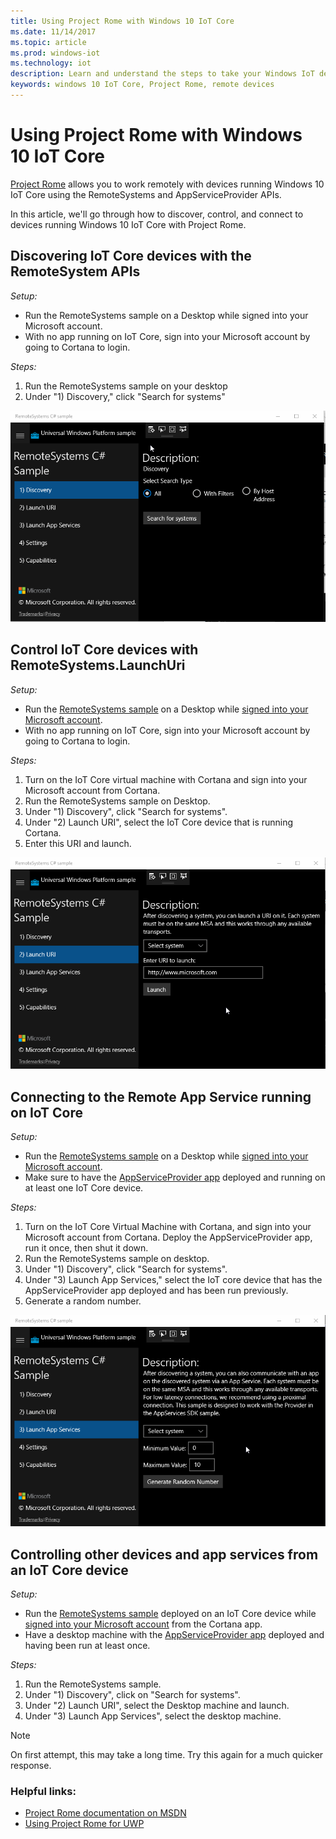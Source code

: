 ```yaml
---
title: Using Project Rome with Windows 10 IoT Core
ms.date: 11/14/2017
ms.topic: article
ms.prod: windows-iot
ms.technology: iot
description: Learn and understand the steps to take your Windows IoT device to market.
keywords: windows 10 IoT Core, Project Rome, remote devices
---
```


# Using Project Rome with Windows 10 IoT Core 
 
[Project Rome](https://developer.microsoft.com/en-us/windows/project-rome) allows you to work remotely with devices running Windows 10 IoT Core using the RemoteSystems and AppServiceProvider APIs. 
 
In this article, we'll go through how to discover, control, and connect to devices running Windows 10 IoT Core with Project Rome.  
 
## Discovering IoT Core devices with the RemoteSystem APIs 
 
_Setup:_
* Run the RemoteSystems sample on a Desktop while signed into your Microsoft account.  
* With no app running on IoT Core, sign into your Microsoft account by going to Cortana to login. 
 
_Steps:_
1. Run the RemoteSystems sample on your desktop 
2. Under "1) Discovery," click "Search for systems" 

![Search for systems](../media/ProjectRome/SearchForSystems.gif)
 
## Control IoT Core devices with RemoteSystems.LaunchUri 
 
_Setup:_
* Run the [RemoteSystems sample](https://github.com/Microsoft/Windows-universal-samples/tree/dev/Samples/RemoteSystems) on a Desktop while [signed into your Microsoft account](https://github.com/Microsoft/Windows-universal-samples/tree/master/Samples/WebAccountManagement).
* With no app running on IoT Core, sign into your Microsoft account by going to Cortana to login. 
 
_Steps:_
1. Turn on the IoT Core virtual machine with Cortana and sign into your Microsoft account from Cortana. 
2. Run the RemoteSystems sample on Desktop. 
3. Under "1) Discovery", click "Search for systems". 
4. Under "2) Launch URI", select the IoT Core device that is running Cortana. 
5. Enter this URI and launch. 

![Launch URI](../media/ProjectRome/LaunchURI.gif)

## Connecting to the Remote App Service running on IoT Core 
_Setup:_
* Run the [RemoteSystems sample](https://github.com/Microsoft/Windows-universal-samples/tree/dev/Samples/RemoteSystems) on a Desktop while [signed into your Microsoft account](https://github.com/Microsoft/Windows-universal-samples/tree/master/Samples/WebAccountManagement). 
* Make sure to have the [AppServiceProvider app](https://github.com/Microsoft/Windows-universal-samples/tree/dev/Samples/AppServices) deployed and running on at least one IoT Core device. 
 
_Steps:_
1. Turn on the IoT Core Virtual Machine with Cortana, and sign into your Microsoft account from Cortana. Deploy the AppServiceProvider app, run it once, then shut it down. 
2. Run the RemoteSystems sample on desktop. 
3. Under "1) Discovery", click "Search for systems". 
4. Under "3) Launch App Services," select the IoT core device that has the AppServiceProvider app deployed and has been run previously. 
5. Generate a random number.  

![Launch App Services](../media/ProjectRome/LaunchAppServices.gif)
 
## Controlling other devices and app services from an IoT Core device 

_Setup:_
* Run the [RemoteSystems sample](https://github.com/Microsoft/Windows-universal-samples/tree/dev/Samples/RemoteSystems) deployed on an IoT Core device while [signed into your Microsoft account](https://github.com/Microsoft/Windows-universal-samples/tree/master/Samples/WebAccountManagement) from the Cortana app. 
* Have a desktop machine with the [AppServiceProvider app](https://github.com/Microsoft/Windows-universal-samples/tree/dev/Samples/AppServices) deployed and having been run at least once. 
 
_Steps:_
1. Run the RemoteSystems sample. 
2. Under "1) Discovery", click on "Search for systems". 
3. Under "2) Launch URI", select the Desktop machine and launch. 
4. Under "3) Launch App Services", select the desktop machine.  
 
> [!NOTE] 
> On first attempt, this may take a long time. Try this again for a much quicker response. 
 
### Helpful links: 
* [Project Rome documentation on MSDN](https://developer.microsoft.com/en-us/windows/project-rome )
* [Using Project Rome for UWP](/windows/uwp/launch-resume/connected-apps-and-devices)
